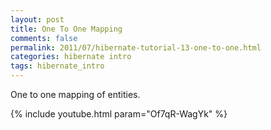 ```yaml
---           
layout: post
title: One To One Mapping
comments: false
permalink: 2011/07/hibernate-tutorial-13-one-to-one.html
categories: hibernate intro
tags: hibernate_intro
---
```


One to one mapping of entities.

{% include youtube.html param="Of7qR-WagYk" %}